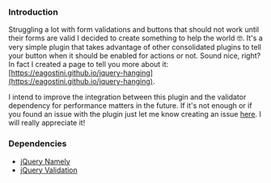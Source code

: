 ### Introduction

Struggling a lot with form validations and buttons that should not work until their forms are valid I decided to create something to help the world 🤓. It's a very simple plugin that takes advantage of other consolidated plugins to tell your button when it should be enabled for actions or not. Sound nice, right? In fact I created a page to tell you more about it: [https://eagostini.github.io/jquery-hanging](https://eagostini.github.io/jquery-hanging).

I intend to improve the integration between this plugin and the validator dependency for performance matters in the future. If it's not enough or if you found an issue with the plugin just let me know creating an issue [here](https://github.com/eagostini/jquery-hanging/issues). I will really appreciate it!

### Dependencies

+ [jQuery Namely](https://github.com/eagostini/jquery-namely)
+ [jQuery Validation](https://github.com/jquery-validation/jquery-validation)
